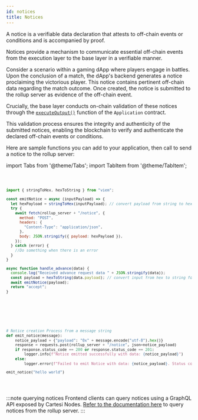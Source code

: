 ```yaml
---
id: notices
title: Notices
---
```


A notice is a verifiable data declaration that attests to off-chain events or conditions and is accompanied by proof.

Notices provide a mechanism to communicate essential off-chain events from the execution layer to the base layer in a verifiable manner.

Consider a scenario within a gaming dApp where players engage in battles. Upon the conclusion of a match, the dApp's backend generates a notice proclaiming the victorious player. This notice contains pertinent off-chain data regarding the match outcome. Once created, the notice is submitted to the rollup server as evidence of the off-chain event.

Crucially, the base layer conducts on-chain validation of these notices through the [`executeOutput()`](../contracts/application.md/#executeoutput) function of the `Application` contract.

This validation process ensures the integrity and authenticity of the submitted notices, enabling the blockchain to verify and authenticate the declared off-chain events or conditions.

Here are sample functions you can add to your application, then call to send a notice to the rollup server:

import Tabs from '@theme/Tabs';
import TabItem from '@theme/TabItem';

<Tabs>
  <TabItem value="JavaScript" label="JavaScript" default>
<pre><code>

```javascript
import { stringToHex, hexToString } from "viem";

const emitNotice = async (inputPayload) => {
  let hexPayload = stringToHex(inputPayload); // convert payload from string to hex 
  try {
    await fetch(rollup_server + "/notice", {
      method: "POST",
      headers: {
        "Content-Type": "application/json",
      },
      body: JSON.stringify({ payload: hexPayload }),
    });
  } catch (error) {
    //Do something when there is an error
  }
}

async function handle_advance(data) {
  console.log("Received advance request data " + JSON.stringify(data));
  const payload = hexToString(data.payload); // convert input from hex to string for processing
  await emitNotice(payload);
  return "accept";
}

```

</code></pre>
</TabItem>

<TabItem value="Python" label="Python" default>
<pre><code>

```python
# Notice creation Process from a message string
def emit_notice(message):
    notice_payload = {"payload": "0x" + message.encode("utf-8").hex()}
    response = requests.post(rollup_server + "/notice", json=notice_payload)
    if response.status_code == 200 or response.status_code == 201:
        logger.info(f"Notice emitted successfully with data: {notice_payload}")
    else:
        logger.error(f"Failed to emit Notice with data: {notice_payload}. Status code: {response.status_code}")

emit_notice("hello world")
```

</code></pre>
</TabItem>

</Tabs>

:::note querying notices
Frontend clients can query notices using a GraphQL API exposed by Cartesi Nodes. [Refer to the documentation here](../../development/query-outputs.md/#query-all-reports) to query notices from the rollup server.
:::
